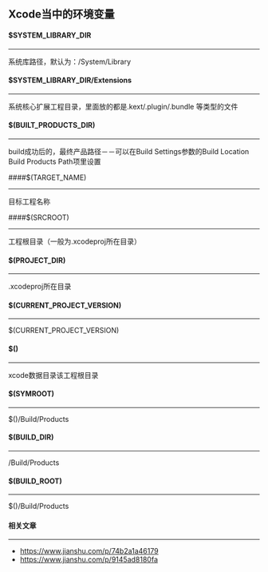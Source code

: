 ## Xcode当中的环境变量



#### $SYSTEM_LIBRARY_DIR

----

系统库路径，默认为：/System/Library



#### $SYSTEM_LIBRARY_DIR/Extensions

------

系统核心扩展工程目录，里面放的都是.kext/.plugin/.bundle 等类型的文件



#### $(BUILT_PRODUCTS_DIR)

-----

build成功后的，最终产品路径－－可以在Build Settings参数的Build Location Build Products Path项里设置



####$(TARGET_NAME)

---

目标工程名称



####$(SRCROOT)

-----

工程根目录（一般为.xcodeproj所在目录）



#### $(PROJECT_DIR)

---

.xcodeproj所在目录



#### $(CURRENT_PROJECT_VERSION)

-----

$(CURRENT_PROJECT_VERSION)



#### $()

----

xcode数据目录该工程根目录



#### $(SYMROOT)

----

 $()/Build/Products



#### $(BUILD_DIR)

----

/Build/Products



#### $(BUILD_ROOT)

-----

$()/Build/Products





#### 相关文章

-----

- https://www.jianshu.com/p/74b2a1a46179
- https://www.jianshu.com/p/9145ad8180fa